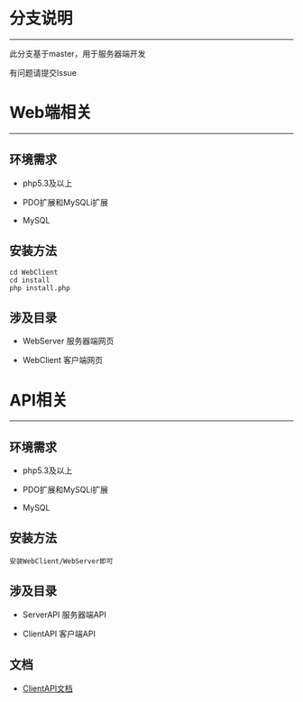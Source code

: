 # 分支说明

***

此分支基于master，用于服务器端开发

有问题请提交Issue

# Web端相关

***

## 环境需求

* php5.3及以上

* PDO扩展和MySQLi扩展

* MySQL

## 安装方法
    
    cd WebClient
	cd install
	php install.php

## 涉及目录

* WebServer 服务器端网页

* WebClient 客户端网页

# API相关

***

## 环境需求

* php5.3及以上

* PDO扩展和MySQLi扩展

* MySQL

## 安装方法
    
    安装WebClient/WebServer即可

## 涉及目录

* ServerAPI 服务器端API

* ClientAPI 客户端API

## 文档

* [ClientAPI文档](ClientAPI/doc/list.md)